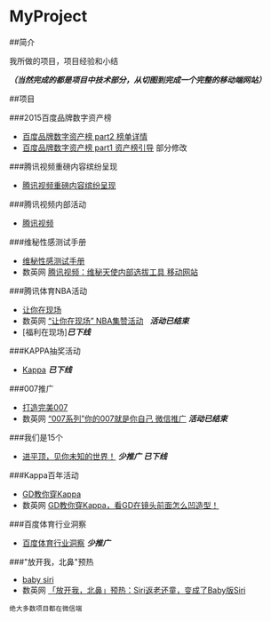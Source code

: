 # MyProject

##简介


我所做的项目，项目经验和小结

__*（当然完成的都是项目中技术部分，从切图到完成一个完整的移动端网站）*__




##项目

###2015百度品牌数字资产榜
* [百度品牌数字资产榜 part2 榜单详情](http://2015moments.baidu.com/list.php)
* [百度品牌数字资产榜 part1 资产榜引导](http://2015moments.baidu.com/list.php) 部分修改

###腾讯视频重磅内容缤纷呈现
* [腾讯视频重磅内容缤纷呈现](http://omgmkt.qq.com/intro/)

###腾讯视频内部活动
* [腾讯视频](http://lpiii.cn/workshop/)

###维秘性感测试手册
* [维秘性感测试手册](http://omgmkt.qq.com/sexy/)
* 数英网 [腾讯视频：维秘天使内部选拔工具 移动网站](http://www.digitaling.com/projects/16173.html) 

###腾讯体育NBA活动
* [让你在现场](http://omgmkt.qq.com/sport/)
* 数英网 [“让你在现场” NBA集赞活动](http://www.digitaling.com/projects/16320.html)   ***活动已结束***
* [福利在现场]***已下线***

###KAPPA抽奖活动
* [Kappa](http://kc.kappa.com.cn/100anniversary)   ***已下线***

###007推广

* [打造完美007](http://omgmkt.qq.com/007/)
* 数英网 [“007系列”你的007就是你自己 微信推广](http://www.digitaling.com/projects/17188.html)  ***活动已结束***

###我们是15个

* [进平顶，见你未知的世界！](http://omgmkt.qq.com/2016/15) ***少推广*** ***已下线***

###Kappa百年活动
* [GD教你穿Kappa](100.kappa.com.cn/video)
* 数英网 [GD教你穿Kappa，看GD在镜头前面怎么凹造型！](http://www.digitaling.com/projects/17370.html)

###百度体育行业洞察
* [百度体育行业洞察](http://2015moments.baidu.com/2016bimsports/) ***少推广***

###"放开我，北鼻"预热
* [baby siri](http://omgmkt.qq.com/babysiri/)
* 数英网 [「放开我，北鼻」预热：Siri返老还童，变成了Baby版Siri](http://www.digitaling.com/projects/17969.html)

`绝大多数项目都在微信端
`



